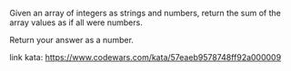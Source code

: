 Given an array of integers as strings and numbers, return the sum of the array values as if all were numbers.

Return your answer as a number.

link kata: https://www.codewars.com/kata/57eaeb9578748ff92a000009